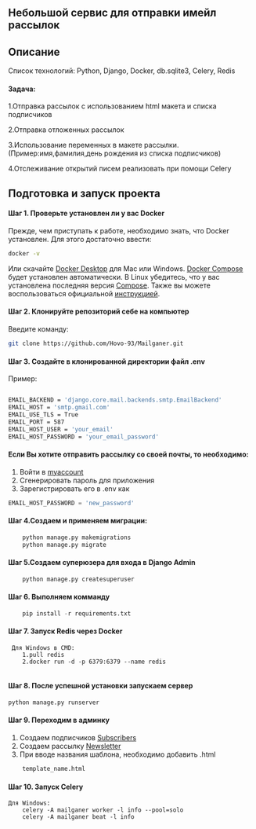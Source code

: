 ## Небольшой сервис для отправки имейл рассылок 

## Описание

Список технологий: Python, Django, Docker, db.sqlite3, Celery, Redis

#### Задача:

1.Отправка рассылок с использованием html макета и списка подписчиков

2.Отправка отложенных рассылок

3.Использование переменных в макете рассылки.(Пример:имя,фамилия,день рождения
из списка подписчиков)

4.Отслеживание открытий писем реализовать при помощи Celery


## Подготовка и запуск проекта
#### Шаг 1. Проверьте установлен ли у вас Docker
Прежде, чем приступать к работе, необходимо знать, что Docker установлен. Для этого достаточно ввести:
```bash
docker -v
```
Или скачайте [Docker Desktop](https://www.docker.com/products/docker-desktop) для Mac или Windows. [Docker Compose](https://docs.docker.com/compose) будет установлен автоматически. В Linux убедитесь, что у вас установлена последняя версия [Compose](https://docs.docker.com/compose/install/). Также вы можете воспользоваться официальной [инструкцией](https://docs.docker.com/engine/install/).

#### Шаг 2. Клонируйте репозиторий себе на компьютер
Введите команду:
```bash
git clone https://github.com/Hovo-93/Mailganer.git
```


#### Шаг 3. Создайте в клонированной директории файл .env
Пример:
```bash

EMAIL_BACKEND = 'django.core.mail.backends.smtp.EmailBackend'
EMAIL_HOST = 'smtp.gmail.com'
EMAIL_USE_TLS = True
EMAIL_PORT = 587
EMAIL_HOST_USER = 'your_email'
EMAIL_HOST_PASSWORD = 'your_email_password'

```
#### Если Вы хотите отправить рассылку со своей почты, то необходимо:
1. Войти в [myaccount](https://myaccount.google.com/security?hl=ru)
2. Сгенерировать пароль для приложения
3. Зарегистрировать его в .env как
```python
EMAIL_HOST_PASSWORD = 'new_password'
```
#### Шаг 4.Создаем и применяем миграции:
```python
    python manage.py makemigrations
    python manage.py migrate
```
#### Шаг 5.Создаем  суперюзера для входа в Django Admin
```python
    python manage.py createsuperuser
```
#### Шаг 6. Выполняем комманду
```python
    pip install -r requirements.txt
```
#### Шаг 7. Запуск Redis через Docker
```
 Для Windows в CMD:
    1.pull redis  
    2.docker run -d -p 6379:6379 --name redis
 
```
#### Шаг 8. После успешной установки запускаем сервер 
```python
python manage.py runserver
```

#### Шаг 9. Переходим в админку
1. Создаем подписчиков [Subscribers](http://127.0.0.1:8000/admin/sending_emails/subscriber/)
2. Создаем рассылку [Newsletter](http://127.0.0.1:8000/admin/sending_emails/newsletter/)
3. При вводе названия шаблона, необходимо добавить .html
```python
    template_name.html
```
#### Шаг 10. Запуск Celery

```
Для Windows:
    celery -A mailganer worker -l info --pool=solo
    celery -A mailganer beat -l info 
```
